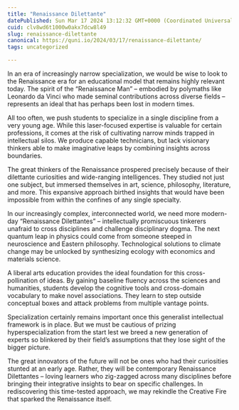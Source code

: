 ```yaml
---
title: "Renaissance Dilettante"
datePublished: Sun Mar 17 2024 13:12:32 GMT+0000 (Coordinated Universal Time)
cuid: clv8wd6t1000w0akx7dcw8l49
slug: renaissance-dilettante
canonical: https://quni.io/2024/03/17/renaissance-dilettante/
tags: uncategorized

---
```


In an era of increasingly narrow specialization, we would be wise to look to the Renaissance era for an educational model that remains highly relevant today. The spirit of the “Renaissance Man” – embodied by polymaths like Leonardo da Vinci who made seminal contributions across diverse fields – represents an ideal that has perhaps been lost in modern times.

All too often, we push students to specialize in a single discipline from a very young age. While this laser-focused expertise is valuable for certain professions, it comes at the risk of cultivating narrow minds trapped in intellectual silos. We produce capable technicians, but lack visionary thinkers able to make imaginative leaps by combining insights across boundaries.

The great thinkers of the Renaissance prospered precisely because of their dilettante curiosities and wide-ranging intelligences. They studied not just one subject, but immersed themselves in art, science, philosophy, literature, and more. This expansive approach birthed insights that would have been impossible from within the confines of any single specialty.

In our increasingly complex, interconnected world, we need more modern-day “Renaissance Dilettantes” – intellectually promiscuous tinkerers unafraid to cross disciplines and challenge disciplinary dogma. The next quantum leap in physics could come from someone steeped in neuroscience and Eastern philosophy. Technological solutions to climate change may be unlocked by synthesizing ecology with economics and materials science.

A liberal arts education provides the ideal foundation for this cross-pollination of ideas. By gaining baseline fluency across the sciences and humanities, students develop the cognitive tools and cross-domain vocabulary to make novel associations. They learn to step outside conceptual boxes and attack problems from multiple vantage points.

Specialization certainly remains important once this generalist intellectual framework is in place. But we must be cautious of prizing hyperspecialization from the start lest we breed a new generation of experts so blinkered by their field’s assumptions that they lose sight of the bigger picture.

The great innovators of the future will not be ones who had their curiosities stunted at an early age. Rather, they will be contemporary Renaissance Dilettantes – loving learners who zig-zagged across many disciplines before bringing their integrative insights to bear on specific challenges. In rediscovering this time-tested approach, we may rekindle the Creative Fire that sparked the Renaissance itself.